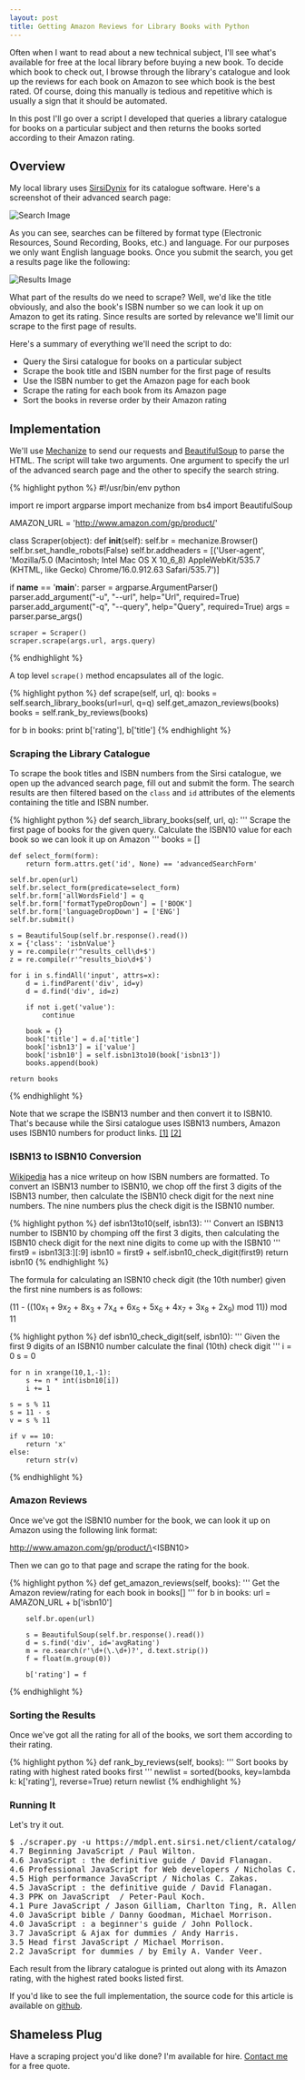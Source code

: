 ```yaml
---
layout: post
title: Getting Amazon Reviews for Library Books with Python
---
```


Often when I want to read about a new technical subject, I'll see what's available for free at the 
local library before buying a new book. To decide which book to check out, I browse through the library's
catalogue and look up the reviews for each book on Amazon to see which book is the best rated. 
Of course, doing this manually is tedious and repetitive which is usually a sign that it should be 
automated. 

In this post I'll go over a script I developed that queries a library catalogue for books on a particular 
subject and then returns the books sorted according to their Amazon rating.

## Overview

My local library uses [SirsiDynix](http://www.sirsidynix.com/) for its catalogue software. Here's a 
screenshot of their advanced search page:

![Search Image](/assets/sirsi/advanced_search.png)

As you can see, searches can be filtered by format type (Electronic Resources, Sound Recording, Books, etc.) 
and language. For our purposes we only want English language books. Once you submit the search, you get a 
results page like the following:

![Results Image](/assets/sirsi/search_results.png)

What part of the results do we need to scrape? Well, we'd like the title obviously, and also the book's 
ISBN number so we can look it up on Amazon to get its rating. Since results are sorted by relevance we'll 
limit our scrape to the first page of results. 

Here's a summary of everything we'll need the script to do:

* Query the Sirsi catalogue for books on a particular subject
* Scrape the book title and ISBN number for the first page of results
* Use the ISBN number to get the Amazon page for each book
* Scrape the rating for each book from its Amazon page
* Sort the books in reverse order by their Amazon rating

## Implementation

We'll use [Mechanize](http://wwwsearch.sourceforge.net/mechanize/) to send our requests and 
[BeautifulSoup](http://www.crummy.com/software/BeautifulSoup/) to parse the HTML. The script
will take two arguments. One argument to specify the url of the advanced search page and the
other to specify the search string.

{% highlight python %}
#!/usr/bin/env python

import re
import argparse
import mechanize
from bs4 import BeautifulSoup

AMAZON_URL = 'http://www.amazon.com/gp/product/'

class Scraper(object):
    def __init__(self):
        self.br = mechanize.Browser()
        self.br.set_handle_robots(False)
        self.br.addheaders = [('User-agent', 
                               'Mozilla/5.0 (Macintosh; Intel Mac OS X 10_6_8) AppleWebKit/535.7 (KHTML, like Gecko) Chrome/16.0.912.63 Safari/535.7')]

if __name__ == '__main__':
    parser = argparse.ArgumentParser()
    parser.add_argument("-u", "--url",   help="Url", required=True)
    parser.add_argument("-q", "--query", help="Query", required=True)
    args = parser.parse_args()

    scraper = Scraper()
    scraper.scrape(args.url, args.query)
{% endhighlight %}

A top level `scrape()` method encapsulates all of the logic.

{% highlight python %}
def scrape(self, url, q):
   books = self.search_library_books(url=url, q=q)
   self.get_amazon_reviews(books)
   books = self.rank_by_reviews(books)

   for b in books:
       print b['rating'], b['title']
{% endhighlight %}

### Scraping the Library Catalogue

To scrape the book titles and ISBN numbers from the Sirsi catalogue, we open up the advanced search page,
fill out and submit the form. The search results are then filtered based on the `class` and `id` attributes 
of the elements containing the title and ISBN number. 

{% highlight python %}
def search_library_books(self, url, q):
    '''
    Scrape the first page of books for the given query.
    Calculate the ISBN10 value for each book so we can 
    look it up on Amazon
    '''
    books = []

    def select_form(form):
        return form.attrs.get('id', None) == 'advancedSearchForm'

    self.br.open(url)
    self.br.select_form(predicate=select_form)
    self.br.form['allWordsField'] = q
    self.br.form['formatTypeDropDown'] = ['BOOK']
    self.br.form['languageDropDown'] = ['ENG']
    self.br.submit()

    s = BeautifulSoup(self.br.response().read())
    x = {'class': 'isbnValue'}
    y = re.compile(r'^results_cell\d+$')
    z = re.compile(r'^results_bio\d+$')

    for i in s.findAll('input', attrs=x):
        d = i.findParent('div', id=y)
        d = d.find('div', id=z)

        if not i.get('value'):
            continue

        book = {}
        book['title'] = d.a['title']
        book['isbn13'] = i['value']
        book['isbn10'] = self.isbn13to10(book['isbn13'])
        books.append(book)

    return books
{% endhighlight %}

Note that we scrape the ISBN13 number and then convert it to ISBN10. That's because while the 
Sirsi catalogue uses ISBN13 numbers, Amazon uses ISBN10 numbers for product links. [[1]][amazon_linking] [[2]][amazon_isbnnum]

### ISBN13 to ISBN10 Conversion
[Wikipedia](http://en.wikipedia.org/wiki/International_Standard_Book_Number#ISBN-10_check_digit_calculation) has a nice writeup
on how ISBN numbers are formatted. To convert an ISBN13 number to ISBN10, we chop off the first 3 digits of the ISBN13 number, then
calculate the ISBN10 check digit for the next nine numbers. The nine numbers plus the check digit is the ISBN10 number.

{% highlight python %}
def isbn13to10(self, isbn13):
    '''
    Convert an ISBN13 number to ISBN10 by chomping off the
    first 3 digits, then calculating the ISBN10 check digit 
    for the next nine digits to come up with the ISBN10 
    '''
    first9 = isbn13[3:][:9]
    isbn10 = first9 + self.isbn10_check_digit(first9)
    return isbn10
{% endhighlight %}

The formula for calculating an ISBN10 check digit (the 10th number) given the first nine numbers
is as follows:

(11 - ((10x<sub>1</sub> + 9x<sub>2</sub> + 8x<sub>3</sub> + 7x<sub>4</sub> + 6x<sub>5</sub> + 5x<sub>6</sub> + 4x<sub>7</sub> + 3x<sub>8</sub> + 2x<sub>9</sub>) mod 11)) mod 11

{% highlight python %}
def isbn10_check_digit(self, isbn10):
    '''
    Given the first 9 digits of an ISBN10 number calculate
    the final (10th) check digit
    '''
    i = 0
    s = 0

    for n in xrange(10,1,-1):
        s += n * int(isbn10[i])
        i += 1

    s = s % 11
    s = 11 - s
    v = s % 11
        
    if v == 10:
        return 'x'
    else:
        return str(v)
{% endhighlight %}

### Amazon Reviews

Once we've got the ISBN10 number for the book, we can look it up on Amazon using the following link
format:

http://www.amazon.com/gp/product/\<ISBN10\>

Then we can go to that page and scrape the rating for the book.

{% highlight python %}
def get_amazon_reviews(self, books):
    '''
    Get the Amazon review/rating for each book in books[]
    '''
    for b in books:
        url = AMAZON_URL + b['isbn10']

        self.br.open(url)

        s = BeautifulSoup(self.br.response().read())
        d = s.find('div', id='avgRating')
        m = re.search(r'\d+(\.\d+)?', d.text.strip())
        f = float(m.group(0))

        b['rating'] = f
{% endhighlight %}

### Sorting the Results

Once we've got all the rating for all of the books, we sort them according to their rating.

{% highlight python %}
def rank_by_reviews(self, books):
    ''' 
    Sort books by rating with highest rated books first
    '''
    newlist = sorted(books, key=lambda k: k['rating'], reverse=True) 
    return newlist
{% endhighlight %}

### Running It

Let's try it out.

<pre>
$ ./scraper.py -u https://mdpl.ent.sirsi.net/client/catalog/search/advanced -q javascript
4.7 Beginning JavaScript / Paul Wilton.
4.6 JavaScript : the definitive guide / David Flanagan.
4.6 Professional JavaScript for Web developers / Nicholas C. Zakas.
4.5 High performance JavaScript / Nicholas C. Zakas.
4.5 JavaScript : the definitive guide / David Flanagan.
4.3 PPK on JavaScript  / Peter-Paul Koch.
4.1 Pure JavaScript / Jason Gilliam, Charlton Ting, R. Allen Wyke.
4.0 JavaScript bible / Danny Goodman, Michael Morrison.
4.0 JavaScript : a beginner's guide / John Pollock.
3.7 JavaScript & Ajax for dummies / Andy Harris.
3.5 Head first JavaScript / Michael Morrison.
2.2 JavaScript for dummies / by Emily A. Vander Veer.
</pre>

Each result from the library catalogue is printed out along with its Amazon rating, with the highest
rated books listed first.

If you'd like to see the full implementation, the source code for this article is available on 
[github](https://github.com/thayton/library-amazon-reviews).

## Shameless Plug

Have a scraping project you'd like done? I'm available for hire. [Contact me](/contact) 
for a free quote.

[amazon_linking]: http://www.newselfpublishing.com/AmazonLinking.html 
[amazon_isbnnum]: https://affiliate-program.amazon.com/gp/associates/help/t5/a16